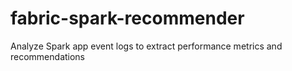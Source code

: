# fabric-spark-recommender
Analyze Spark app event logs to extract performance metrics and recommendations

